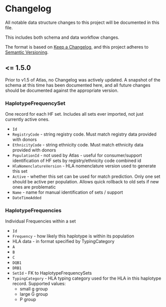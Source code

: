 ﻿# Changelog

All notable data structure changes to this project will be documented in this file.

This includes both schema and data workflow changes.

The format is based on [Keep a Changelog](https://keepachangelog.com/en/1.0.0/),
and this project adheres to [Semantic Versioning](https://semver.org/spec/v2.0.0.html).

## <= 1.5.0

Prior to v1.5 of Atlas, no Changelog was actively updated. A snapshot of the schema at this time has been documented here, and all future changes should be documented against the appropriate version.

### HaplotypeFrequencySet

One record for each HF set. Includes all sets ever imported, not just currently active ones.

* `Id`
* `RegistryCode` - string registry code. Must match registry data provided with donors
* `EthnicityCode` - string ethnicity code. Must match ethnicity data provided with donors
* `PopulationId` - not used by Atlas - useful for consumer/support identification of HF sets by registry/ethnicity code combined id
* `HlaNomenclatureVersion` - HLA nomenclature version used to generate this set
* `Active` - whether this set can be used for match prediction. Only one set should be active per population. Allows quick rollback to old sets if new ones are problematic
* `Name` - name for manual identification of sets / support
* `DateTimeAdded`

### HaplotypeFrequencies

Individual Frequencies within a set

* `Id`
* `Frequency` - how likely this haplotype is within its population
* HLA data - in format specified by TypingCategory
* `A`
* `B`
* `C`
* `DQB1`
* `DRB1`
* `SetId` - FK to HaplotypeFrequencySets
* `TypingCategory` - HLA typing category used for the HLA in this haplotype record. Supported values:
  * small g group
  * large G group
  * P group